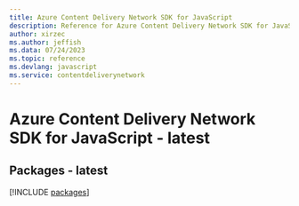 ```yaml
---
title: Azure Content Delivery Network SDK for JavaScript
description: Reference for Azure Content Delivery Network SDK for JavaScript
author: xirzec
ms.author: jeffish
ms.data: 07/24/2023
ms.topic: reference
ms.devlang: javascript
ms.service: contentdeliverynetwork
---
```

# Azure Content Delivery Network SDK for JavaScript - latest
## Packages - latest
[!INCLUDE [packages](content-delivery-network-index.md)]